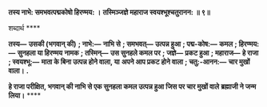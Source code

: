 **तस्य नाभे: समभवत्पद्मकोषो हिरण्मय: ।** **तस्मिञ्जज्ञे महाराज स्वयश्भूश्चतुरानन: ॥ ९॥** 

शब्दार्थ **** 

**तस्य—** **उसकी (भगवान् की)** **; नाभे:—** **नाभि से** **; समभवत्—** **उत्पन्न हुआ** **; पद्म-कोष:—** **कमल** **; हिरण्मय:—** **सुनहला या हिरण्मय** **नामक** **; तस्मिन्—** **उस सुनहले कमल पर** **; जज्ञे—** **प्रकट हुआ** **; महाराज—** **हे राजा** **; स्वयश्भू:—** **माता के बिना उत्पन्न होने वाला, या** **अपने आप प्रकट होने वाला** **; चतु:-आनन:—** **चार मुखों वाला।** **.** 

**हे राजा परीक्षित, भगवान् की नाभि से एक सुनहला कमल उत्पन्न हुआ जिस पर चार मुखों वाले** **ब्रह्माजी ने जन्म लिया।** **** 